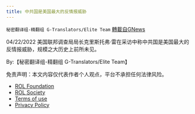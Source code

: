 ```yaml
---
title: 中共国是美国最大的反情报威胁
---
```

`秘密翻译组-精翻组 G-Translators/Elite Team` [轉載自GNews](https://gnews.org/zh-hans/2413039/)

04/22/2022 美国联邦调查局局长克里斯托弗·雷在采访中称中共国是美国最大的反情报威胁，规模之大历史上前所未见。
  
By:【秘密翻译组-精翻组 G-Translators/Elite Team】

免责声明：本文内容仅代表作者个人观点，平台不承担任何法律风险。
  
- [ROL Foundation](https://rolfoundation.org/)
- [ROL Society](https://rolsociety.org/)
- [Terms of use](https://gnews.org/terms-of-use-3/)
- [Privacy Policy](https://gnews.org/privacy-policy/)
